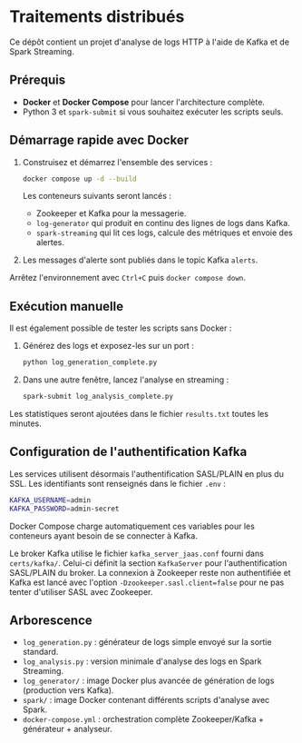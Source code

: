 # Traitements distribués

Ce dépôt contient un projet d'analyse de logs HTTP à l'aide de Kafka et de Spark Streaming.

## Prérequis

- **Docker** et **Docker&nbsp;Compose** pour lancer l'architecture complète.
- Python 3 et `spark-submit` si vous souhaitez exécuter les scripts seuls.

## Démarrage rapide avec Docker

1. Construisez et démarrez l'ensemble des services :

   ```bash
   docker compose up -d --build
   ```

   Les conteneurs suivants seront lancés :

   - Zookeeper et Kafka pour la messagerie.
   - `log-generator` qui produit en continu des lignes de logs dans Kafka.
   - `spark-streaming` qui lit ces logs, calcule des métriques et envoie des alertes.

2. Les messages d'alerte sont publiés dans le topic Kafka `alerts`.

Arrêtez l'environnement avec `Ctrl+C` puis `docker compose down`.

## Exécution manuelle

Il est également possible de tester les scripts sans Docker :

1. Générez des logs et exposez-les sur un port :

   ```bash
   python log_generation_complete.py
   ```

2. Dans une autre fenêtre, lancez l'analyse en streaming :

   ```bash
   spark-submit log_analysis_complete.py
   ```

Les statistiques seront ajoutées dans le fichier `results.txt` toutes les minutes.

## Configuration de l'authentification Kafka

Les services utilisent désormais l'authentification SASL/PLAIN en plus du SSL. Les identifiants sont renseignés dans le fichier `.env` :

```bash
KAFKA_USERNAME=admin
KAFKA_PASSWORD=admin-secret
```

Docker Compose charge automatiquement ces variables pour les conteneurs ayant besoin de se connecter à Kafka.

Le broker Kafka utilise le fichier `kafka_server_jaas.conf` fourni dans
`certs/kafka/`. Celui-ci définit la section `KafkaServer` pour l'authentification
SASL/PLAIN du broker. La connexion à Zookeeper reste non authentifiée et
Kafka est lancé avec l'option `-Dzookeeper.sasl.client=false` pour ne pas tenter
d'utiliser SASL avec Zookeeper.

## Arborescence

- `log_generation.py` : générateur de logs simple envoyé sur la sortie standard.
- `log_analysis.py` : version minimale d'analyse des logs en Spark Streaming.
- `log_generator/` : image Docker plus avancée de génération de logs (production vers Kafka).
- `spark/` : image Docker contenant différents scripts d'analyse avec Spark.
- `docker-compose.yml` : orchestration complète Zookeeper/Kafka + générateur + analyseur.

